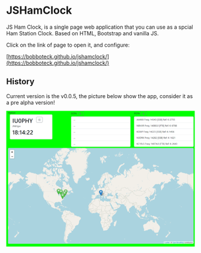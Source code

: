 # JSHamClock

JS Ham Clock, is a single page web application that you can use as a spcial Ham Station Clock. Based on HTML, Bootstrap and vanilla JS.

Click on the link of page to open it, and configure:

[https://bobboteck.github.io/jshamclock/](https://bobboteck.github.io/jshamclock/)

## History

Current version is the v0.0.5, the picture below show the app, consider it as a pre alpha version!

![v0.0.5](images/version0.0.5.png)
